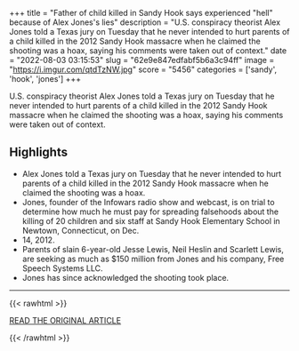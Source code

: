 +++
title = "Father of child killed in Sandy Hook says experienced \"hell\" because of Alex Jones's lies"
description = "U.S. conspiracy theorist Alex Jones told a Texas jury on Tuesday that he never intended to hurt parents of a child killed in the 2012 Sandy Hook massacre when he claimed the shooting was a hoax, saying his comments were taken out of context."
date = "2022-08-03 03:15:53"
slug = "62e9e847edfabf5b6a3c94ff"
image = "https://i.imgur.com/qtdTzNW.jpg"
score = "5456"
categories = ['sandy', 'hook', 'jones']
+++

U.S. conspiracy theorist Alex Jones told a Texas jury on Tuesday that he never intended to hurt parents of a child killed in the 2012 Sandy Hook massacre when he claimed the shooting was a hoax, saying his comments were taken out of context.

## Highlights

- Alex Jones told a Texas jury on Tuesday that he never intended to hurt parents of a child killed in the 2012 Sandy Hook massacre when he claimed the shooting was a hoax.
- Jones, founder of the Infowars radio show and webcast, is on trial to determine how much he must pay for spreading falsehoods about the killing of 20 children and six staff at Sandy Hook Elementary School in Newtown, Connecticut, on Dec.
- 14, 2012.
- Parents of slain 6-year-old Jesse Lewis, Neil Heslin and Scarlett Lewis, are seeking as much as $150 million from Jones and his company, Free Speech Systems LLC.
- Jones has since acknowledged the shooting took place.

---

{{< rawhtml >}}
  <p class="article-category">
    <a target="_blank" href="https://www.reuters.com/business/media-telecom/alex-jones-expected-testify-defamation-case-over-sandy-hook-shooting-2022-08-02/">READ THE ORIGINAL ARTICLE</a>
  </p>
{{< /rawhtml >}}
